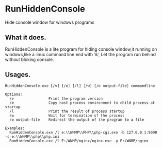 # RunHiddenConsole
Hide console window for windows programs

What it does.
-------------
RunHiddenConsole is a lite program for hiding console window,it running on windows,like a linux command line end with '&',
Let the program run behind without bloking console.

Usages.
-------------

    RunHiddenConsole.exe [/v] [/e] [/l] [/w] [/o output-file] commandline

    Options:
      /v                Print the program version
      /e                Copy host process environment to child process at startup
      /l                Print the result of process startup
      /w                Wait for termination of the process
      /o output-file    Redirect the output of the program to a file

    Examples:
      RunHiddenConsole.exe /l e:\\WNMP\\PHP\\php-cgi.exe -b 127.0.0.1:9000 -c e:\\WNMP\\php\\php.ini
      RunHiddenConsole.exe /l E:/WNMP/nginx/nginx.exe -p E:/WNMP/nginx

